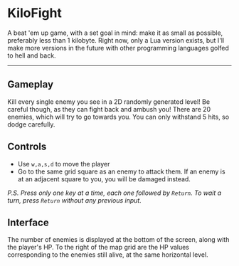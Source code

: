 # KiloFight

A beat 'em up game, with a set goal in mind: make it as small as possible, preferably less than 1 kilobyte. Right now, only a Lua version exists, but I'll make more versions in the future with other programming languages golfed to hell and back.

---

## Gameplay

Kill every single enemy you see in a 2D randomly generated level! Be careful though, as they can fight back and ambush you!
There are 20 enemies, which will try to go towards you. You can only withstand 5 hits, so dodge carefully.

## Controls

* Use `w,a,s,d` to move the player
* Go to the same grid square as an enemy to attack them. If an enemy is at an adjacent square to you, you will be damaged instead.

_P.S. Press only one key at a time, each one followed by `Return`. To wait a turn, press `Return` without any previous input._

## Interface

The number of enemies is displayed at the bottom of the screen, along with the player's HP. To the right of the map grid are the HP values corresponding to the enemies still alive, at the same horizontal level.
